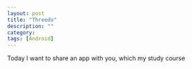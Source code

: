 ```yaml
---
layout: post
title: "Threedo"
description: ""
category: 
tags: [Android]
---
```

Today I want to share an app with you, which my study course